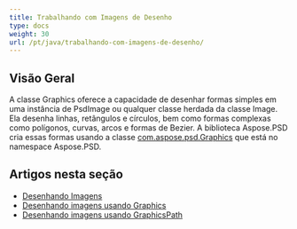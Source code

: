 ```yaml
---
title: Trabalhando com Imagens de Desenho
type: docs
weight: 30
url: /pt/java/trabalhando-com-imagens-de-desenho/
---
```


## **Visão Geral**
A classe Graphics oferece a capacidade de desenhar formas simples em uma instância de PsdImage ou qualquer classe herdada da classe Image. Ela desenha linhas, retângulos e círculos, bem como formas complexas como polígonos, curvas, arcos e formas de Bezier. A biblioteca Aspose.PSD cria essas formas usando a classe [com.aspose.psd.Graphics](https://reference.aspose.com/psd/java/com.aspose.psd.class-use/Graphics) que está no namespace Aspose.PSD.


## **Artigos nesta seção**
- [Desenhando Imagens](/pt/psd/java/desenhando-imagens/)
- [Desenhando imagens usando Graphics](/pt/psd/java/desenhando-imagens-usando-graphics/)
- [Desenhando imagens usando GraphicsPath](/pt/psd/java/desenhando-imagens-usando-graphicspath/)
